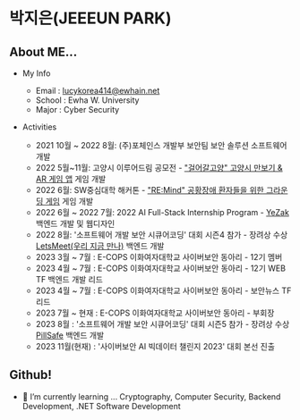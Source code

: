 # 박지은(JEEEUN PARK)

<!-- 🛠   → [GITHUB](https://github.com/lucykorea414)

✏️   → [NAVER BLOG](https://blog.naver.com/lucykorea414)

💖   → [INSTAGRAM](https://www.instagram.com/lucykorea414/)

 -->
## About ME...

- My Info
    - Email : lucykorea414@ewhain.net
    - School : Ewha W. University
    - Major : Cyber Security

- Activities
    - 2021 10월 ~ 2022 8월: (주)포체인스 개발부 보안팀 보안 솔루션 소프트웨어 개발
    - 2022 5월~11월: 고양시 이루어드림 공모전 - <a href="https://github.com/Dream-Goyang">"걸어갈고양" 고양시 만보기 & AR 게임 앱</a> 게임 개발
    - 2022 6월: SW중심대학 해커톤 - <a href="https://github.com/lucykorea414/Digital_Remedy">"RE:Mind" 공황장애 환자들을 위한 그라운딩 게임</a> 게임 개발
    - 2022 6월 ~ 2022 7월: 2022 AI Full-Stack Internship Program - <a href="https://github.com/YeZak">YeZak</a> 백엔드 개발 및 웹디자인
    - 2022 8월: '소프트웨어 개발 보안 시큐어코딩' 대회 시즌4 참가 - 장려상 수상 <a href="https://github.com/CYZ-LetsMeet">LetsMeet(우리 지금 만나)</a> 백엔드 개발
    - 2023 3월 ~ 7월 : E-COPS 이화여자대학교 사이버보안 동아리 - 12기 멤버
    - 2023 4월 ~ 7월 : E-COPS 이화여자대학교 사이버보안 동아리 - 12기 WEB TF 백엔드 개발 리드
    - 2023 4월 ~ 7월 : E-COPS 이화여자대학교 사이버보안 동아리 - 보안뉴스 TF 리드
    - 2023 7월 ~ 현재 : E-COPS 이화여자대학교 사이버보안 동아리 - 부회장
    - 2023 8월 : '소프트웨어 개발 보안 시큐어코딩' 대회 시즌5 참가 - 장려상 수상 <a href="https://github.com/PillSafe">PillSafe</a> 백엔드 개발
    - 2023 11월(현재) : '사이버보안 AI 빅데이터 챌린지 2023' 대회 본선 진출

<!--     - 2022 6월~현재: 사이드 프로젝트 인디게임 개발 - 게임 개발자 -->

## Github!
- 🌱 I’m currently learning ... Cryptography, Computer Security, Backend Development, .NET Software Development

<!--
**lucykorea414/lucykorea414** is a ✨ _special_ ✨ repository because its `README.md` (this file) appears on your GitHub profile.

Here are some ideas to get you started:

- 🔭 I’m currently working on ...
- 🌱 I’m currently learning ...
- 👯 I’m looking to collaborate on ...
- 🤔 I’m looking for help with ...
- 💬 Ask me about ...
- 📫 How to reach me: ...
- 😄 Pronouns: ...
- ⚡ Fun fact: ...


    - 2022 4월~(잠시 중단): “채터붐:일시적 채팅방" 프로젝트 백엔드 개발자

- Job
    - 2019 12월 ~ 2022 9월: 대치명인학원 진교영T 영어 조교
    - 2021 10월 ~ 2022 8월: (주)포체인스 보안팀 보안 솔루션 소프트웨어 및 백엔드 개발자
    - 2022 8월 ~ 2022 11월: 행신 삼성무원영어학원 영어 강사
    - 2023 1월 ~ (현재) : 김찬희영어학원 영어 강사
    - 2023 3월 ~ (현재) : 스키마학원 영어 강사
-->

